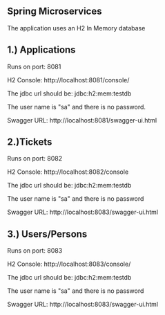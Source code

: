 Spring Microservices
---------------------

The application uses an H2 In Memory database

1.) Applications
-------------------
Runs on port: 8081

H2 Console: http://localhost:8081/console/

The jdbc url should be: jdbc:h2:mem:testdb

The user name is "sa" and there is no password.

Swagger URL: http://localhost:8081/swagger-ui.html


2.)Tickets
-------------------
Runs on port: 8082

H2 Console: http://localhost:8082/console

The jdbc url should be: jdbc:h2:mem:testdb

The user name is "sa" and there is no password

Swagger URL: http://localhost:8083/swagger-ui.html


3.) Users/Persons
-------------------
Runs on port: 8083

H2 Console: http://localhost:8083/console/

The jdbc url should be: jdbc:h2:mem:testdb

The user name is "sa" and there is no password

Swagger URL: http://localhost:8083/swagger-ui.html
